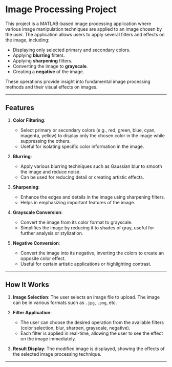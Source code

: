 # Image Processing Project

This project is a MATLAB-based image processing application where various image manipulation techniques are applied to an image chosen by the user. The application allows users to apply several filters and effects on the image, including:

- Displaying only selected primary and secondary colors.
- Applying **blurring** filters.
- Applying **sharpening** filters.
- Converting the image to **grayscale**.
- Creating a **negative** of the image.

These operations provide insight into fundamental image processing methods and their visual effects on images.

---

## Features

1. **Color Filtering**: 
   - Select primary or secondary colors (e.g., red, green, blue, cyan, magenta, yellow) to display only the chosen color in the image while suppressing the others.
   - Useful for isolating specific color information in the image.

2. **Blurring**: 
   - Apply various blurring techniques such as Gaussian blur to smooth the image and reduce noise.
   - Can be used for reducing detail or creating artistic effects.

3. **Sharpening**: 
   - Enhance the edges and details in the image using sharpening filters.
   - Helps in emphasizing important features of the image.

4. **Grayscale Conversion**: 
   - Convert the image from its color format to grayscale.
   - Simplifies the image by reducing it to shades of gray, useful for further analysis or stylization.

5. **Negative Conversion**: 
   - Convert the image into its negative, inverting the colors to create an opposite color effect.
   - Useful for certain artistic applications or highlighting contrast.

---

## How It Works

1. **Image Selection**: The user selects an image file to upload. The image can be in various formats such as `.jpg`, `.png`, etc.

2. **Filter Application**: 
   - The user can choose the desired operation from the available filters (color selection, blur, sharpen, grayscale, negative).
   - Each filter is applied in real-time, allowing the user to see the effect on the image immediately.

3. **Result Display**: The modified image is displayed, showing the effects of the selected image processing technique.

---
